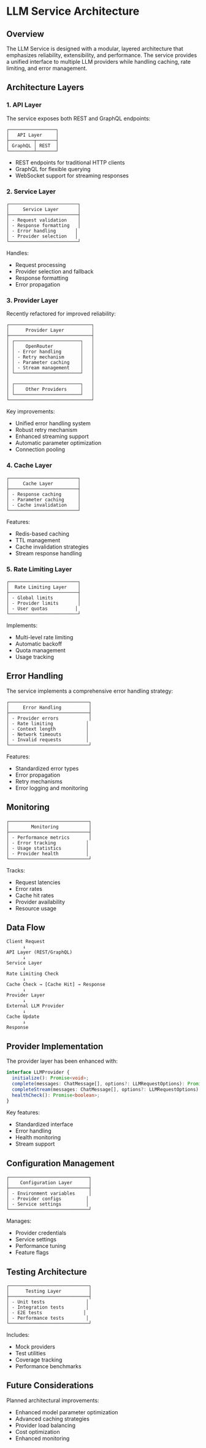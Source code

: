# LLM Service Architecture

## Overview

The LLM Service is designed with a modular, layered architecture that emphasizes reliability, extensibility, and performance. The service provides a unified interface to multiple LLM providers while handling caching, rate limiting, and error management.

## Architecture Layers

### 1. API Layer

The service exposes both REST and GraphQL endpoints:

```plaintext
┌─────────────────┐
│   API Layer     │
├─────────┬───────┤
│ GraphQL │ REST  │
└─────────┴───────┘
```

- REST endpoints for traditional HTTP clients
- GraphQL for flexible querying
- WebSocket support for streaming responses

### 2. Service Layer

```plaintext
┌─────────────────────────┐
│     Service Layer       │
├─────────────────────────┤
│ - Request validation    │
│ - Response formatting   │
│ - Error handling       │
│ - Provider selection   │
└─────────────────────────┘
```

Handles:
- Request processing
- Provider selection and fallback
- Response formatting
- Error propagation

### 3. Provider Layer

Recently refactored for improved reliability:

```plaintext
┌──────────────────────────────┐
│      Provider Layer          │
├──────────────────────────────┤
│ ┌────────────────────────┐   │
│ │    OpenRouter          │   │
│ │ - Error handling       │   │
│ │ - Retry mechanism      │   │
│ │ - Parameter caching    │   │
│ │ - Stream management    │   │
│ └────────────────────────┘   │
│                              │
│ ┌────────────────────────┐   │
│ │    Other Providers     │   │
│ └────────────────────────┘   │
└──────────────────────────────┘
```

Key improvements:
- Unified error handling system
- Robust retry mechanism
- Enhanced streaming support
- Automatic parameter optimization
- Connection pooling

### 4. Cache Layer

```plaintext
┌─────────────────────────┐
│     Cache Layer         │
├─────────────────────────┤
│ - Response caching      │
│ - Parameter caching     │
│ - Cache invalidation    │
└─────────────────────────┘
```

Features:
- Redis-based caching
- TTL management
- Cache invalidation strategies
- Stream response handling

### 5. Rate Limiting Layer

```plaintext
┌─────────────────────────┐
│  Rate Limiting Layer    │
├─────────────────────────┤
│ - Global limits         │
│ - Provider limits       │
│ - User quotas          │
└─────────────────────────┘
```

Implements:
- Multi-level rate limiting
- Automatic backoff
- Quota management
- Usage tracking

## Error Handling

The service implements a comprehensive error handling strategy:

```plaintext
┌─────────────────────────────┐
│     Error Handling          │
├─────────────────────────────┤
│ - Provider errors           │
│ - Rate limiting            │
│ - Context length           │
│ - Network timeouts         │
│ - Invalid requests         │
└─────────────────────────────┘
```

Features:
- Standardized error types
- Error propagation
- Retry mechanisms
- Error logging and monitoring

## Monitoring

```plaintext
┌─────────────────────────────┐
│        Monitoring           │
├─────────────────────────────┤
│ - Performance metrics       │
│ - Error tracking           │
│ - Usage statistics         │
│ - Provider health          │
└─────────────────────────────┘
```

Tracks:
- Request latencies
- Error rates
- Cache hit rates
- Provider availability
- Resource usage

## Data Flow

```plaintext
Client Request
      ↓
API Layer (REST/GraphQL)
      ↓
Service Layer
      ↓
Rate Limiting Check
      ↓
Cache Check → [Cache Hit] → Response
      ↓
Provider Layer
      ↓
External LLM Provider
      ↓
Cache Update
      ↓
Response
```

## Provider Implementation

The provider layer has been enhanced with:

```typescript
interface LLMProvider {
  initialize(): Promise<void>;
  complete(messages: ChatMessage[], options?: LLMRequestOptions): Promise<LLMResponse>;
  completeStream(messages: ChatMessage[], options?: LLMRequestOptions): Promise<AsyncIterableIterator<LLMResponse>>;
  healthCheck(): Promise<boolean>;
}
```

Key features:
- Standardized interface
- Error handling
- Health monitoring
- Stream support

## Configuration Management

```plaintext
┌─────────────────────────────┐
│    Configuration Layer      │
├─────────────────────────────┤
│ - Environment variables     │
│ - Provider configs         │
│ - Service settings         │
└─────────────────────────────┘
```

Manages:
- Provider credentials
- Service settings
- Performance tuning
- Feature flags

## Testing Architecture

```plaintext
┌─────────────────────────────┐
│      Testing Layer          │
├─────────────────────────────┤
│ - Unit tests               │
│ - Integration tests        │
│ - E2E tests               │
│ - Performance tests        │
└─────────────────────────────┘
```

Includes:
- Mock providers
- Test utilities
- Coverage tracking
- Performance benchmarks

## Future Considerations

Planned architectural improvements:
- Enhanced model parameter optimization
- Advanced caching strategies
- Provider load balancing
- Cost optimization
- Enhanced monitoring